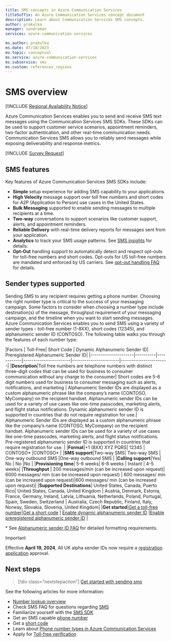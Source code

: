 ```yaml
---
title: SMS concepts in Azure Communication Services
titleSuffix: An Azure Communication Services concept document
description: Learn about Communication Services SMS concepts.
author: prakulka
manager: sundraman
services: azure-communication-services

ms.author: prakulka
ms.date: 07/10/2023
ms.topic: conceptual
ms.service: azure-communication-services
ms.subservice: sms
ms.custom: references_regions
---
```


# SMS overview

[!INCLUDE [Regional Availability Notice](../../includes/regional-availability-include.md)]

Azure Communication Services enables you to send and receive SMS text messages using the Communication Services SMS SDKs. These SDKs can be used to support customer service scenarios, appointment reminders, two-factor authentication, and other real-time communication needs. Communication Services SMS allows you to reliably send messages while exposing deliverability and response metrics.

[!INCLUDE [Survey Request](../../includes/survey-request.md)]

## SMS features

Key features of Azure Communication Services SMS SDKs include:

-  **Simple** setup experience for adding SMS capability to your applications.
- **High Velocity** message support over toll free numbers and short codes for A2P (Application to Person) use cases in the United States.
- **Bulk Messaging** supported to enable sending messages to multiple recipients at a time.
- **Two-way** conversations to support scenarios like customer support, alerts, and appointment reminders.
- **Reliable Delivery** with real-time delivery reports for messages sent from your application.
- **Analytics** to track your SMS usage patterns. See [SMS insights](../../concepts/analytics/insights/sms-insights.md) for details.
- **Opt-Out** handling support to automatically detect and respect opt-outs for toll-free numbers and short codes. Opt-outs for US toll-free numbers are mandated and enforced by US carriers. See [opt-out handling FAQ](./sms-faq.md#opt-out-handling) for details.

## Sender types supported

Sending SMS to any recipient requires getting a phone number. Choosing the right number type is critical to the success of your messaging campaign. Some factors to consider when choosing a number type include destination(s) of the message, throughput requirement of your messaging campaign, and the timeline when you want to start sending messages. Azure Communication Services enables you to send SMS using a variety of sender types - toll-free number (1-8XX), short codes (12345), and alphanumeric sender ID (CONTOSO). The following table walks you through the features of each number type:

|Factors              | Toll-Free| Short Code | Dynamic Alphanumeric Sender ID| Preregistered Alphanumeric Sender ID| 
|---------------------|----------|------------|-----------------------|-----------------------|-----------------------|
|**Description**|Toll free numbers are telephone numbers with distinct three-digit codes that can be used for business to consumer communication without any charge to the consumer| Short codes are 5-6 digit numbers used for business to consumer messaging such as alerts, notifications, and marketing |  Alphanumeric Sender IDs are displayed as a custom alphanumeric phrase like the company’s name (CONTOSO, MyCompany) on the recipient handset. Alphanumeric sender IDs can be used for a variety of use cases like one-time passcodes, marketing alerts, and flight status notifications. Dynamic alphanumeric sender ID is supported in countries that do not require registration for use.| Alphanumeric Sender IDs are displayed as a custom alphanumeric phrase like the company’s name (CONTOSO, MyCompany) on the recipient handset. Alphanumeric sender IDs can be used for a variety of use cases like one-time passcodes, marketing alerts, and flight status notifications. Pre-registered alphanumeric sender ID is supported in countries that require registration for use. |
|**Format**|+1 (8XX) XYZ PQRS| 12345  | CONTOSO*       |CONTOSO*       |
|**SMS support**|Two-way SMS| Two-way SMS  | One-way outbound SMS  |One-way outbound SMS  |
|**Calling support**|Yes| No | No |No |
|**Provisioning time**| 5-6 weeks| 6-8 weeks  | Instant       | 4-5 weeks| 
|**Throughput**       | 200 messages/min (can be increased upon request)| 6000 messages/ min (can be increased upon request) | 600 messages/ min (can be increased upon request)|600 messages/ min (can be increased upon request)|
|**Supported Destinations**| United States, Canada, Puerto Rico| United States, Canada, United Kingdom   |  Austria, Denmark, Estonia, France, Germany, Ireland, Latvia, Lithuania, Netherlands, Poland, Portugal, Spain, Sweden, Switzerland | Australia, Czech Republic, Finland, Italy, Norway, Slovakia, Slovenia, United Kingdom| 
|**Get started**|[Get a toll-free number](../../quickstarts/telephony/get-phone-number.md)|[Get a short code](../../quickstarts/sms/apply-for-short-code.md) | [Enable dynamic alphanumeric sender ID](../../quickstarts/sms/enable-alphanumeric-sender-id.md#enable-dynamic-alphanumeric-sender-id) |[Enable preregistered alphanumeric sender ID](../../quickstarts/sms/enable-alphanumeric-sender-id.md#enable-preregistered-alphanumeric-sender-id) |

\* See [Alphanumeric sender ID FAQ](./sms-faq.md#alphanumeric-sender-id) for detailed formatting requirements.
> [!IMPORTANT]
> Effective **April 19, 2024**, All UK alpha sender IDs now require a [registration application](https://forms.office.com/r/pK8Jhyhtd4) approval.

## Next steps

> [!div class="nextstepaction"]
> [Get started with sending sms](../../quickstarts/sms/send.md)

See the following articles for more information:

- [Number lookup overview](../../concepts/numbers/number-lookup-concept.md)
- Check SMS FAQ for questions regarding [SMS](../sms/sms-faq.md)
- Familiarize yourself with the [SMS SDK](../sms/sdk-features.md)
- Get an SMS capable [phone number](../../quickstarts/telephony/get-phone-number.md)
- Get a [short code](../../quickstarts/sms/apply-for-short-code.md)
- Learn about [Phone number types in Azure Communication Services](../telephony/plan-solution.md)
- Apply for [Toll-free verification](./sms-faq.md#toll-free-verification)
